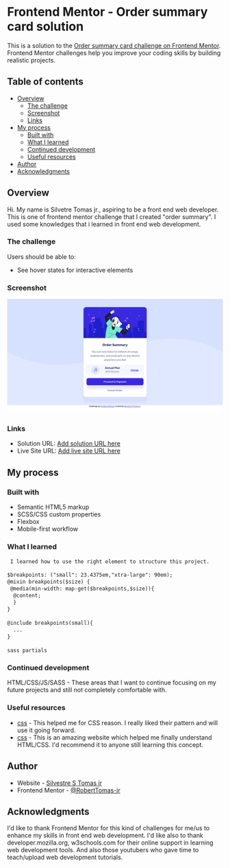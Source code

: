 # Frontend Mentor - Order summary card solution

This is a solution to the [Order summary card challenge on Frontend Mentor](https://www.frontendmentor.io/challenges/order-summary-component-QlPmajDUj). Frontend Mentor challenges help you improve your coding skills by building realistic projects. 

## Table of contents

- [Overview](#overview)
  - [The challenge](#the-challenge)
  - [Screenshot](#screenshot)
  - [Links](#links)
- [My process](#my-process)
  - [Built with](#built-with)
  - [What I learned](#what-i-learned)
  - [Continued development](#continued-development)
  - [Useful resources](#useful-resources)
- [Author](#author)
- [Acknowledgments](#acknowledgments)


## Overview
Hi. My name is Silvetre Tomas jr., aspiring to be a front end web developer.
This is one of frontend mentor challenge that I created "order summary". I used some knowledges that i learned in front end web development. 

### The challenge

Users should be able to:

- See hover states for interactive elements

### Screenshot

![](/images/Screenshot%202022-05-02%20at%2013-45-07%20Frontend%20Mentor%20Order%20summary%20card.png)

### Links

- Solution URL: [Add solution URL here](https://your-solution-url.com)
- Live Site URL: [Add live site URL here](https://your-live-site-url.com)

## My process

### Built with

- Semantic HTML5 markup
- SCSS/CSS custom properties
- Flexbox
- Mobile-first workflow


### What I learned

```html
 I learned how to use the right element to structure this project.
```
```css/scss
$breakpoints: ("small": 23.4375em,"xtra-large": 90em);
@mixin breakpoints($size) {
 @media(min-width: map-get($breakpoints,$size)){
  @content;
  }
}

@include breakpoints(small){
  ...
}

sass partials
```

### Continued development

HTML/CSS/JS/SASS - 
These areas that I want to continue focusing on my future projects and still not completely comfortable with.


### Useful resources

- [css](https://www.developer.mozilla.org) - This helped me for CSS reason. I really liked their pattern and will use it going forward.
- [css](https://www.w3schools.com) - This is an amazing website which helped me finally understand HTML/CSS. I'd recommend it to anyone still learning this concept.


## Author

- Website - [Silvestre S Tomas jr](https://silvestretomas-site.netlify.app)
- Frontend Mentor - [@RobertTomas-jr](https://www.frontendmentor.io/profile/@RobertTomas-jr)


## Acknowledgments

I'd like to thank Frontend Mentor for this kind of challenges for me/us to enhance my skills in front end web development. I'd like also to thank  developer.mozilla.org, w3schools.com for their online support in learning web development tools. And also those youtubers who gave time to teach/upload web development tutorials.

